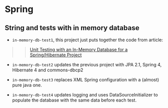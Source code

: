 Spring
======

String and tests with in memory database
------

* `in-memory-db-test1`, this project just puts together the code from article:

>>   [Unit Testing with an In-Memory Database for a Spring/Hibernate Project](http://whileonefork.blogspot.fr/2012/11/unit-testing-with-in-memory-database.html)

* `in-memory-db-test2` updates the previous project with JPA 2.1, Spring 4, Hibernate 4 and commons-dbcp2

* `in-memory-db-test3` replaces XML Spring configuration with a (almost) pure java one.

* `in-memory-db-test4` updates logging and uses DataSourceInitializer to populate the database with the same data before each test.